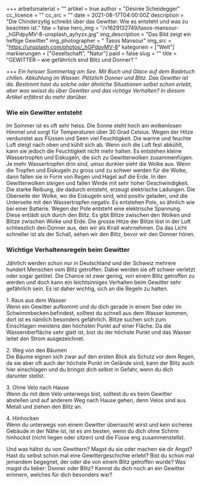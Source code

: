 +++
arbeitsmaterial = ""
artikel = true
author = "Désirée Scheidegger"
cc_licence = ""
cc_src = ""
date = 2021-08-17T04:00:00Z
description = "Die Chinderzytig schreibt über das Gewitter. Wie es entsteht und was zu beachten ist."
fdw = false
hero_img = "/v1629132749/tasos-mansour-_hGPdpyMV-8-unsplash_ayhyzx.jpg"
img_description = "Das Bild zeigt ein heftige Gewitter"
img_photographer = " Tasos Mansour"
img_src = "https://unsplash.com/photos/_hGPdpyMV-8"
kategorien = ["Welt"]
markierungen = ["Gesellschaft", "Natur"]
paid = false
slug = ""
title = "GEWITTER – wie gefährlich sind Blitz und Donner? "

+++
_Ein heisser Sommertag am See. Mit Buch und Glace auf dem Badetuch chillen. Abkühlung im Wasser. Plötzlich Donner und Blitz. Das Gewitter ist da. Bestimmt hast du solche oder ähnliche Situationen selbst schon erlebt, aber was weisst du über Gewitter und das richtige Verhalten? In diesem Artikel erfährst du mehr darüber._

### Wie ein Gewitter entsteht

Im Sommer ist es oft sehr heiss. Die Sonne steht hoch am wolkenlosen Himmel und sorgt für Temperaturen über 30 Grad Celsius. Wegen der Hitze verdunstet aus Flüssen und Seen viel Feuchtigkeit. Die warme und feuchte Luft steigt nach oben und kühlt sich ab. Wenn sich die Luft fest abkühlt, kann sie jedoch die Feuchtigkeit nicht mehr halten. Es entstehen kleine Wassertropfen und Eiskugeln, die sich zu Gewitterwolken zusammenfügen. Je mehr Wassertropfen drin sind, umso dunkler sieht die Wolke aus. Wenn die Tropfen und Eiskugeln zu gross und zu schwer werden für die Wolke, dann fallen sie in Form von Regen und Hagel auf die Erde. In den Gewitterwolken steigen und fallen Winde mit sehr hoher Geschwindigkeit. Die starke Reibung, die dadurch entsteht, erzeugt elektrische Ladungen. Die Oberseite der Wolke, wo die Eiskugeln sind, wird positiv geladen, und die Unterseite mit den Wassertropfen negativ. Es entstehen Pole, so ähnlich wie bei einer Batterie. Wegen der Pole entsteht eine elektrische Spannung. Diese entlädt sich durch den Blitz. Es gibt Blitze zwischen den Wolken und Blitze zwischen Wolke und Erde. Die grosse Hitze der Blitze löst in der Luft schliesslich den Donner aus, den wir als Knall wahrnehmen. Da das Licht schneller ist als der Schall, sehen wir den Blitz, bevor wir den Donner hören.

### Wichtige Verhaltensregeln beim Gewitter

Jährlich werden schon nur in Deutschland und der Schweiz mehrere hundert Menschen vom Blitz getroffen. Dabei werden sie oft schwer verletzt oder sogar getötet. Die Chance ist zwar gering, von einem Blitz getroffen zu werden und doch kann ein leichtsinniges Verhalten beim Gewitter sehr gefährlich sein. Es ist daher wichtig, sich an die Regeln zu halten.

1\. Raus aus dem Wasser  
Wenn ein Gewitter aufkommt und du dich gerade in einem See oder im Schwimmbecken befindest, solltest du schnell aus dem Wasser kommen, dort ist es nämlich besonders gefährlich. Blitze suchen sich zum Einschlagen meistens den höchsten Punkt auf einer Fläche. Da die Wasseroberfläche sehr glatt ist, bist du der höchste Punkt und das Wasser leitet den Strom ausgezeichnet.

2\. Weg von den Bäumen  
Die Bäume eignen sich zwar auf den ersten Blick als Schutz vor dem Regen, da sie aber oft auch der höchste Punkt im Gelände sind, kann der Blitz auch hier einschlagen und du bringst dich selbst in Gefahr, wenn du dich darunter stellst.

3\. Ohne Velo nach Hause  
Wenn du mit dem Velo unterwegs bist, solltest du es beim Gewitter abstellen und auf anderem Weg nach Hause gehen, denn Velos sind aus Metall und ziehen den Blitz an.

4\. Hinhocken  
Wenn du unterwegs von einem Gewitter überrascht wirst und kein sicheres Gebäude in der Nähe ist, ist es am besten, wenn du dich ohne Schirm hinhockst (nicht liegen oder sitzen) und die Füsse eng zusammenstellst.

Und was hältst du von Gewittern? Magst du sie oder machen sie dir Angst? Hast du selbst schon mal eine Gewittergeschichte erlebt? Bist du schon mal jemandem begegnet, der oder die von einem Blitz getroffen wurde? Was magst du lieber: Donner oder Blitz? Kannst du dich noch an ein Gewitter erinnern, welches für dich besonders war?